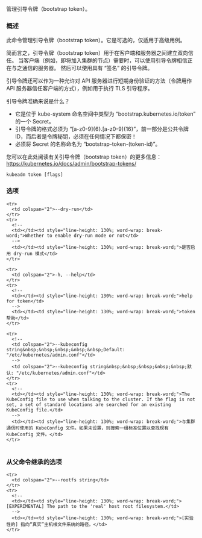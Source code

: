 
<!--
Manage bootstrap tokens.
-->
管理引导令牌（bootstrap token）。

<!--
### Synopsis
-->
### 概述

<!--
This command manages bootstrap tokens. It is optional and needed only for advanced use cases.
-->
此命令管理引导令牌（bootstrap token）。它是可选的，仅适用于高级用例。

<!--
In short, bootstrap tokens are used for establishing bidirectional trust between a client and a server.
A bootstrap token can be used when a client (for example a node that is about to join the cluster) needs
to trust the server it is talking to. Then a bootstrap token with the "signing" usage can be used.
-->
简而言之，引导令牌（bootstrap token）用于在客户端和服务器之间建立双向信任。
当客户端（例如，即将加入集群的节点）需要时，可以使用引导令牌相信正在与之通信的服务器。
然后可以使用具有 “签名” 的引导令牌。

<!--
bootstrap tokens can also function as a way to allow short-lived authentication to the API Server
(the token serves as a way for the API Server to trust the client), for example for doing the TLS Bootstrap.
-->
引导令牌还可以作为一种允许对 API 服务器进行短期身份验证的方法（令牌用作 API 服务器信任客户端的方式），例如用于执行 TLS 引导程序。

<!--
What is a bootstrap token more exactly?
 - It is a Secret in the kube-system namespace of type "bootstrap.kubernetes.io/token".
 - A bootstrap token must be of the form "[a-z0-9]{6}.[a-z0-9]{16}". The former part is the public token ID,
   while the latter is the Token Secret and it must be kept private at all circumstances!
 - The name of the Secret must be named "bootstrap-token-(token-id)".
 -->
引导令牌准确来说是什么？
 - 它是位于 kube-system 命名空间中类型为 “bootstrap.kubernetes.io/token” 的一个 Secret。
 - 引导令牌的格式必须为 “[a-z0-9]{6}.[a-z0-9]{16}”，前一部分是公共令牌 ID，而后者是令牌秘钥，必须在任何情况下都保密！
 - 必须将 Secret 的名称命名为 “bootstrap-token-(token-id)”。

<!--
You can read more about bootstrap tokens here:
  https://kubernetes.io/docs/admin/bootstrap-tokens/
-->
您可以在此处阅读有关引导令牌（bootstrap token）的更多信息：
  https://kubernetes.io/docs/admin/bootstrap-tokens/

```
kubeadm token [flags]
```
<!--
### Options
-->
### 选项

<table style="width: 100%; table-layout: fixed;">
  <colgroup>
    <col span="1" style="width: 10px;" />
    <col span="1" />
  </colgroup>
  <tbody>

    <tr>
      <td colspan="2">--dry-run</td>
    </tr>
    <tr>
      <!--
      <td></td><td style="line-height: 130%; word-wrap: break-word;">Whether to enable dry-run mode or not</td>
      -->
      <td></td><td style="line-height: 130%; word-wrap: break-word;">是否启用 dry-run 模式</td>
    </tr>

    <tr>
      <td colspan="2">-h, --help</td>
    </tr>
    <tr>
      <!--
      <td></td><td style="line-height: 130%; word-wrap: break-word;">help for token</td>
      -->
      <td></td><td style="line-height: 130%; word-wrap: break-word;">token 帮助</td>
    </tr>

    <tr>
      <!--
      <td colspan="2">--kubeconfig string&nbsp;&nbsp;&nbsp;&nbsp;&nbsp;Default: "/etc/kubernetes/admin.conf"</td>
      -->
      <td colspan="2">--kubeconfig string&nbsp;&nbsp;&nbsp;&nbsp;&nbsp;默认: "/etc/kubernetes/admin.conf"</td>
    </tr>
    <tr>
      <!--
      <td></td><td style="line-height: 130%; word-wrap: break-word;">The KubeConfig file to use when talking to the cluster. If the flag is not set, a set of standard locations are searched for an existing KubeConfig file.</td>
      -->
      <td></td><td style="line-height: 130%; word-wrap: break-word;">与集群通信时使用的 KubeConfig 文件。如果未设置，则搜索一组标准位置以查找现有 KubeConfig 文件。</td>
    </tr>

  </tbody>
</table>

<!--
### Options inherited from parent commands
-->
### 从父命令继承的选项

<table style="width: 100%; table-layout: fixed;">
  <colgroup>
    <col span="1" style="width: 10px;" />
    <col span="1" />
  </colgroup>
  <tbody>

    <tr>
      <td colspan="2">--rootfs string</td>
    </tr>
    <tr>
      <!--
      <td></td><td style="line-height: 130%; word-wrap: break-word;">[EXPERIMENTAL] The path to the 'real' host root filesystem.</td>
      -->
      <td></td><td style="line-height: 130%; word-wrap: break-word;">[实验性的] 指向“真实”主机根文件系统的路径。</td>
    </tr>

  </tbody>
</table>



